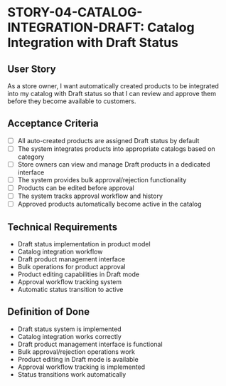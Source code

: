 # STORY-04-CATALOG-INTEGRATION-DRAFT: Catalog Integration with Draft Status

## User Story
As a store owner, I want automatically created products to be integrated into my catalog with Draft status so that I can review and approve them before they become available to customers.

## Acceptance Criteria
- [ ] All auto-created products are assigned Draft status by default
- [ ] The system integrates products into appropriate catalogs based on category
- [ ] Store owners can view and manage Draft products in a dedicated interface
- [ ] The system provides bulk approval/rejection functionality
- [ ] Products can be edited before approval
- [ ] The system tracks approval workflow and history
- [ ] Approved products automatically become active in the catalog

## Technical Requirements
- Draft status implementation in product model
- Catalog integration workflow
- Draft product management interface
- Bulk operations for product approval
- Product editing capabilities in Draft mode
- Approval workflow tracking system
- Automatic status transition to active

## Definition of Done
- Draft status system is implemented
- Catalog integration works correctly
- Draft product management interface is functional
- Bulk approval/rejection operations work
- Product editing in Draft mode is available
- Approval workflow tracking is implemented
- Status transitions work automatically
